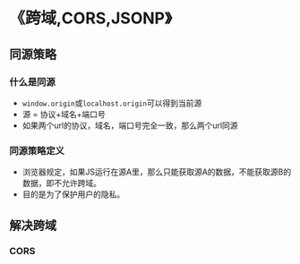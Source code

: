 # 《跨域,CORS,JSONP》
## 同源策略
### 什么是同源
* `window.origin`或`localhost.origin`可以得到当前源
* 源 = 协议+域名+端口号
* 如果两个url的协议，域名，端口号完全一致，那么两个url同源
### 同源策略定义
* 浏览器规定，如果JS运行在源A里，那么只能获取源A的数据，不能获取源B的数据，即不允许跨域。
* 目的是为了保护用户的隐私。
## 解决跨域
### CORS
